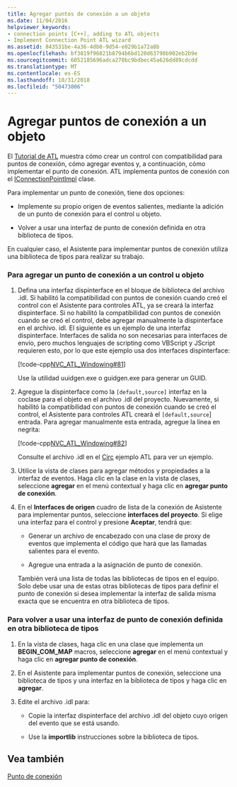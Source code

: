 ```yaml
---
title: Agregar puntos de conexión a un objeto
ms.date: 11/04/2016
helpviewer_keywords:
- connection points [C++], adding to ATL objects
- Implement Connection Point ATL wizard
ms.assetid: 843531be-4a36-4db0-9d54-e029b1a72a8b
ms.openlocfilehash: bf3819f96821b8794b6bd120d63798b902eb2b9e
ms.sourcegitcommit: 6052185696adca270bc9bdbec45a626dd89cdcdd
ms.translationtype: MT
ms.contentlocale: es-ES
ms.lasthandoff: 10/31/2018
ms.locfileid: "50473806"
---
```

# <a name="adding-connection-points-to-an-object"></a>Agregar puntos de conexión a un objeto

El [Tutorial de ATL](../atl/active-template-library-atl-tutorial.md) muestra cómo crear un control con compatibilidad para puntos de conexión, cómo agregar eventos y, a continuación, cómo implementar el punto de conexión. ATL implementa puntos de conexión con el [IConnectionPointImpl](../atl/reference/iconnectionpointimpl-class.md) clase.

Para implementar un punto de conexión, tiene dos opciones:

- Implemente su propio origen de eventos salientes, mediante la adición de un punto de conexión para el control u objeto.

- Volver a usar una interfaz de punto de conexión definida en otra biblioteca de tipos.

En cualquier caso, el Asistente para implementar puntos de conexión utiliza una biblioteca de tipos para realizar su trabajo.

### <a name="to-add-a-connection-point-to-a-control-or-object"></a>Para agregar un punto de conexión a un control u objeto

1. Defina una interfaz dispinterface en el bloque de biblioteca del archivo .idl. Si habilitó la compatibilidad con puntos de conexión cuando creó el control con el Asistente para controles ATL, ya se creará la interfaz dispinterface. Si no habilitó la compatibilidad con puntos de conexión cuando se creó el control, debe agregar manualmente la dispinterface en el archivo. idl. El siguiente es un ejemplo de una interfaz dispinterface. Interfaces de salida no son necesarias para interfaces de envío, pero muchos lenguajes de scripting como VBScript y JScript requieren esto, por lo que este ejemplo usa dos interfaces dispinterface:

   [!code-cpp[NVC_ATL_Windowing#81](../atl/codesnippet/cpp/adding-connection-points-to-an-object_1.idl)]

   Use la utilidad uuidgen.exe o guidgen.exe para generar un GUID.

2. Agregue la dispinterface como la `[default,source]` interfaz en la coclase para el objeto en el archivo .idl del proyecto. Nuevamente, si habilitó la compatibilidad con puntos de conexión cuando se creó el control, el Asistente para controles ATL creará el `[default,source`] entrada. Para agregar manualmente esta entrada, agregue la línea en negrita:

   [!code-cpp[NVC_ATL_Windowing#82](../atl/codesnippet/cpp/adding-connection-points-to-an-object_2.idl)]

   Consulte el archivo .idl en el [Circ](../visual-cpp-samples.md) ejemplo ATL para ver un ejemplo.

3. Utilice la vista de clases para agregar métodos y propiedades a la interfaz de eventos. Haga clic en la clase en la vista de clases, seleccione **agregar** en el menú contextual y haga clic en **agregar punto de conexión**.

4. En el **Interfaces de origen** cuadro de lista de la conexión de Asistente para implementar puntos, seleccione **interfaces del proyecto**. Si elige una interfaz para el control y presione **Aceptar**, tendrá que:

   - Generar un archivo de encabezado con una clase de proxy de eventos que implementa el código que hará que las llamadas salientes para el evento.

   - Agregue una entrada a la asignación de punto de conexión.

   También verá una lista de todas las bibliotecas de tipos en el equipo. Solo debe usar una de estas otras bibliotecas de tipos para definir el punto de conexión si desea implementar la interfaz de salida misma exacta que se encuentra en otra biblioteca de tipos.

### <a name="to-reuse-a-connection-point-interface-defined-in-another-type-library"></a>Para volver a usar una interfaz de punto de conexión definida en otra biblioteca de tipos

1. En la vista de clases, haga clic en una clase que implementa un **BEGIN_COM_MAP** macros, seleccione **agregar** en el menú contextual y haga clic en **agregar punto de conexión**.

2. En el Asistente para implementar puntos de conexión, seleccione una biblioteca de tipos y una interfaz en la biblioteca de tipos y haga clic en **agregar**.

3. Edite el archivo .idl para:

   - Copie la interfaz dispinterface del archivo .idl del objeto cuyo origen del evento que se está usando.

   - Use la **importlib** instrucciones sobre la biblioteca de tipos.

## <a name="see-also"></a>Vea también

[Punto de conexión](../atl/atl-connection-points.md)


